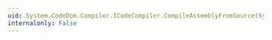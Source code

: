 ```yaml
---
uid: System.CodeDom.Compiler.ICodeCompiler.CompileAssemblyFromSource(System.CodeDom.Compiler.CompilerParameters,System.String)
internalonly: False
---
```

